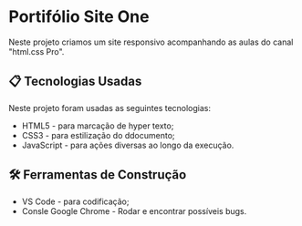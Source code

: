 # Portifólio Site One

Neste projeto criamos um site responsivo acompanhando as aulas do canal "html.css Pro".

## 📋 Tecnologias Usadas

Neste projeto foram usadas as seguintes tecnologias:

* HTML5 - para marcação de hyper texto;
* CSS3 - para estilização do ddocumento;
* JavaScript - para ações diversas ao longo da execução.


## 🛠️ Ferramentas de Construção

* VS Code - para codificação;
* Consle Google Chrome - Rodar e encontrar possíveis bugs.